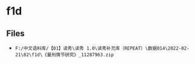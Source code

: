 # f1d

## Files

- `F:/中文语料库/【01】读秀\读秀 1.0\读秀补充库（REPEAT）\数据014\2022-02-21\82\f1d\《量刑情节研究》_11287963.zip`

